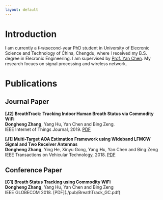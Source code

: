 ```yaml
---
layout: default
---
```


# Introduction
I am currently a <s>first</s>second-year PhD student in University of Elecronic Science and Technology of China, Chengdu, where I received my B.S. degree
in Elecronic Engineering. I am supervised by [Prof. Yan Chen](https://scholar.google.com.hk/citations?user=MVOCn1AAAAAJ&hl=en). My research focues on signal processing and wireless network.

# Publications
<h2>Journal Paper</h2>

<B><b>[J2]</b> BreathTrack: Tracking Indoor Human Breath Status via Commodity WiFi </B> <br />
<b>Dongheng Zhang</b>, Yang Hu, Yan Chen and Bing Zeng. <br />
IEEE Internet of Things Journal, 2019. [PDF](./pub/BreathTrack_IOT.pdf)

<b>[J1] Multi-Target AOA Estimation Framework using Wideband LFMCW Signal and Two Receiver Antennas</b> <br />
<b>Dongheng Zhang</b>, Ying He, Xinyu Gong, Yang Hu, Yan Chen and Bing Zeng <br />
IEEE Transactions on Vehicular Technology, 2018. [PDF](./pub/LFMAOA.pdf)

<h2>Conference Paper</h2>
<b>[C1] Breath Status Tracking using Commodity WiFi </b> <br />
<b>Dongheng Zhang</b>, Yang Hu, Yan Chen and Bing Zeng <br />
IEEE GLOBECOM 2018. [PDF](./pub/BreathTrack_GC.pdf)





